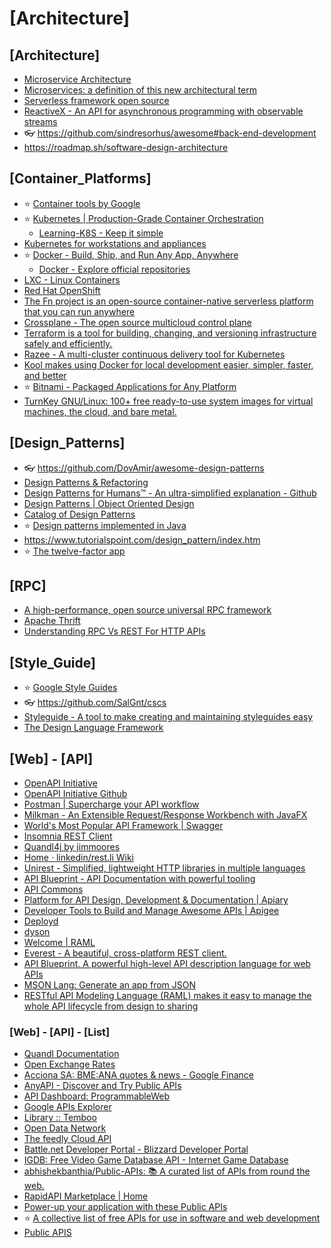 # [Architecture]

## [Architecture]

- [Microservice Architecture](https://microservices.io/)
- [Microservices: a definition of this new architectural term](https://martinfowler.com/articles/microservices.html)
- [Serverless framework open source](https://www.serverless.com/)
- [ReactiveX - An API for asynchronous programming with observable streams](https://reactivex.io/)
- 👓 <https://github.com/sindresorhus/awesome#back-end-development>
- <https://roadmap.sh/software-design-architecture>

## [Container_Platforms]

- ⭐ [Container tools by Google](https://github.com/GoogleContainerTools)
- ⭐ [Kubernetes | Production-Grade Container Orchestration](https://kubernetes.io/)
  - [Learning-K8S - Keep it simple](https://github.com/knrt10/kubernetes-basicLearning)
- [Kubernetes for workstations and appliances](https://microk8s.io/)
- ⭐ [Docker - Build, Ship, and Run Any App, Anywhere](https://www.docker.com/)
  - [Docker - Explore official repositories](https://hub.docker.com/)
- [LXC - Linux Containers](https://linuxcontainers.org/)
- [Red Hat OpenShift](https://www.redhat.com/en/technologies/cloud-computing/openshift)
- [The Fn project is an open-source container-native serverless platform that you can run anywhere](https://fnproject.io/)
- [Crossplane - The open source multicloud control plane](https://crossplane.io/)
- [Terraform is a tool for building, changing, and versioning infrastructure safely and efficiently.](https://www.terraform.io/)
- [Razee - A multi-cluster continuous delivery tool for Kubernetes](https://razee.io/)
- [Kool makes using Docker for local development easier, simpler, faster, and better](https://kool.dev/)
- ⭐ [Bitnami - Packaged Applications for Any Platform](https://bitnami.com/)
- [TurnKey GNU/Linux: 100+ free ready-to-use system images for virtual machines, the cloud, and bare metal.](https://www.turnkeylinux.org/)

## [Design_Patterns]

- 👓 <https://github.com/DovAmir/awesome-design-patterns>
- [Design Patterns & Refactoring](https://sourcemaking.com/)
- [Design Patterns for Humans™ - An ultra-simplified explanation - Github](https://github.com/kamranahmedse/design-patterns-for-humans)
- [Design Patterns | Object Oriented Design](https://www.oodesign.com/)
- [Catalog of Design Patterns](https://refactoring.guru/design-patterns/catalog)
- ⭐ [Design patterns implemented in Java](https://java-design-patterns.com/)
- <https://www.tutorialspoint.com/design_pattern/index.htm>
- ⭐ [The twelve-factor app](https://12factor.net/es/)

## [RPC]

- [A high-performance, open source universal RPC framework](https://grpc.io/)
- [Apache Thrift](http://thrift.apache.org/)
- [Understanding RPC Vs REST For HTTP APIs](https://www.smashingmagazine.com/2016/09/understanding-rest-and-rpc-for-http-apis/)

## [Style_Guide]

- ⭐ [Google Style Guides](https://google.github.io/styleguide/)
- 👓 <https://github.com/SalGnt/cscs>
- [Styleguide - A tool to make creating and maintaining styleguides easy](http://hugeinc.github.io/styleguide/)
- [The Design Language Framework](https://diez.org/)

## [Web] - [API]

- [OpenAPI Initiative](https://www.openapis.org/)
- [OpenAPI Initiative Github](https://github.com/oai)
- [Postman | Supercharge your API workflow](https://www.getpostman.com/)
- [Milkman - An Extensible Request/Response Workbench with JavaFX](https://github.com/warmuuh/milkman)
- [World's Most Popular API Framework | Swagger](https://swagger.io/)
- [Insomnia REST Client](https://insomnia.rest/)
- [Quandl4j by jimmoores](http://quandl4j.org/)
- [Home · linkedin/rest.li Wiki](https://github.com/linkedin/rest.li/wiki)
- [Unirest - Simplified, lightweight HTTP libraries in multiple languages](http://unirest.io/)
- [API Blueprint - API Documentation with powerful tooling](http://apiblueprint.org/)
- [API Commons](http://apicommons.org/index.html)
- [Platform for API Design, Development & Documentation | Apiary](https://apiary.io/)
- [Developer Tools to Build and Manage Awesome APIs | Apigee](https://apigee.com/about/developers)
- [Deployd](http://deployd.com/)
- [dyson](http://webpro.github.io/dyson/)
- [Welcome | RAML](https://raml.org/index.html)
- [Everest - A beautiful, cross-platform REST client.](https://github.com/RohitAwate/Everest)
- [API Blueprint. A powerful high-level API description language for web APIs](https://apiblueprint.org/)
- [MSON Lang: Generate an app from JSON](https://github.com/redgeoff/mson)
- [RESTful API Modeling Language (RAML) makes it easy to manage the whole API lifecycle from design to sharing](https://raml.org/)

### [Web] - [API] - [List]

- [Quandl Documentation](https://docs.quandl.com/#introduction)
- [Open Exchange Rates](https://openexchangerates.org/)
- [Acciona SA: BME:ANA quotes & news - Google Finance](https://www.google.com/finance?q=BME%3AANA&ei=zosbVqmeN4nGU4Xqu4gG)
- [AnyAPI - Discover and Try Public APIs](https://any-api.com/)
- [API Dashboard: ProgrammableWeb](http://www.programmableweb.com/apis)
- [Google APIs Explorer](https://developers.google.com/apis-explorer/?csw=1#p/)
- [Library :: Temboo](https://temboo.com/library/)
- [Open Data Network](https://www.opendatanetwork.com/)
- [The feedly Cloud API](https://developer.feedly.com/)
- [Battle.net Developer Portal - Blizzard Developer Portal](https://dev.battle.net/)
- [IGDB: Free Video Game Database API - Internet Game Database](https://www.igdb.com/api)
- [abhishekbanthia/Public-APIs: 📚 A curated list of APIs from round the web.](https://github.com/n0shake/Public-APIs)
- [RapidAPI Marketplace | Home](https://rapidapi.com/)
- [Power-up your application with these Public APIs](https://public-apis.io/)
- ⭐ [A collective list of free APIs for use in software and web development](https://github.com/public-apis/public-apis)
- [Public APIS](https://publicapis.dev/)
